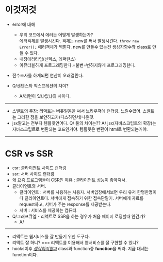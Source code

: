 # 이것저것
- error에 대해
  - 우리 코드에서 에러는 어떻게 발생하는가?<br/>
에러객체를 발생시킨다. 객체는 new를 써서 발생시킨다. `throw new Error();` 에러객체가 찍힌다.
new를 만들수 있는건 생성자함수와 class로 만들 수 있다.
  - 내장에러타입(신텍스, 레퍼런스)
  - 이뮤터블하게 프로그래밍한다.=불변=변하지않게 프로그래밍한다.

- 전수조사를 하게되면 연산이 오래걸린다. 
- Q/센텐스와 익스프레션의 차이?
  - A/리턴이 있냐없냐의 차이다.
---
- 스벨트의 주장: 리액트는 버츄얼돔을 써서 브라우저에 랜더링. 느릴수있어.
스벨트는 그러한 점을 보안하고자(디스하면서)나온것.
- jsx말고는 전부다 템플릿언어다. Q/ 둘의 차이는??
A/ jsx(자바스크립트의 확장)는 자바스크립트로 변환되는 코드인거야. 템플릿은 변환이 html로 변환되는거야.
---
# CSR vs SSR
- csr: 클라이언트 사이드 랜더링
- ssr: 서버 사이드 랜더링
- 왜 요즘 프로그램들이 CSR인 이유 : 클라이언트 성능이 좋아져서.
- 클라이언트와 서버.
  - 클라이언트 : 서버를 사용하는 사용자. 서버입장에서보면 우리 유저 한명한명이 다 클라이언트다. 서버에게 접속하기 위한 접속단말기. 서버에게 자료를 request하고, 서버가 주는 response를 제공받는다.
  - 서버 : 서비스를 제공하는 컴퓨터. 
- Q/그래프큐엘 - 리액트로 SSR을 하는 경우가 처음 페이지 로딩할때 인건가?
  - A/
---
- 리액트는 웹서비스를 잘 만들기 위한 도구다. 
- 리액트 잘 하니? === 리액트를 이용해서 웹서비스를 잘 구현할 수 있니?
- hooks이후 <u>*생각하지말고*</u> class와 function중 **function**을 써라. 지금 대세는 function이다.